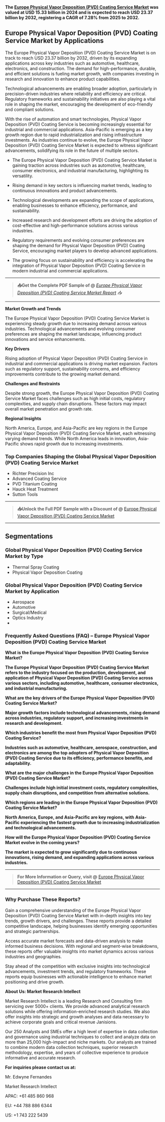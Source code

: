 <p><strong>The <a href="https://www.marketresearchintellect.com/download-sample/?rid=1069553&amp;utm_source=Pulse-April-Europe&amp;utm_medium=852">Europe Physical Vapor Deposition (PVD) Coating Service Market</a> was valued at USD 15.33 billion in 2024 and is expected to reach USD 23.37 billion by 2032, registering a CAGR of 7.28% from 2025 to 2032.</strong></p><h2>Europe Physical Vapor Deposition (PVD) Coating Service Market by Applications&nbsp;</h2><p><p>The Europe Physical Vapor Deposition (PVD) Coating Service Market is on track to reach USD 23.37 billion by 2032, driven by its expanding applications across key industries such as automotive, healthcare, electronics, and construction. The demand for high-performance, durable, and efficient solutions is fueling market growth, with companies investing in research and innovation to enhance product capabilities.</p><p>Technological advancements are enabling broader adoption, particularly in precision-driven industries where reliability and efficiency are critical. Regulatory frameworks and sustainability initiatives are also playing a vital role in shaping the market, encouraging the development of eco-friendly and compliant solutions.</p><p>With the rise of automation and smart technologies, Physical Vapor Deposition (PVD) Coating Service is becoming increasingly essential for industrial and commercial applications. Asia-Pacific is emerging as a key growth region due to rapid industrialization and rising infrastructure investments. As industries continue to evolve, the Europe Physical Vapor Deposition (PVD) Coating Service Market is expected to witness significant advancements, solidifying its role in the future of multiple sectors.</p></p><ul><li><p>The Europe Physical Vapor Deposition (PVD) Coating Service Market is gaining traction across industries such as automotive, healthcare, consumer electronics, and industrial manufacturing, highlighting its versatility.</p></li><li><p>Rising demand in key sectors is influencing market trends, leading to continuous innovations and product advancements.</p></li><li><p>Technological developments are expanding the scope of applications, enabling businesses to enhance efficiency, performance, and sustainability.</p></li><li><p>Increased research and development efforts are driving the adoption of cost-effective and high-performance solutions across various industries.</p></li><li><p>Regulatory requirements and evolving consumer preferences are shaping the demand for Physical Vapor Deposition (PVD) Coating Service, encouraging market players to develop advanced applications.</p></li><li><p>The growing focus on sustainability and efficiency is accelerating the integration of Physical Vapor Deposition (PVD) Coating Service in modern industrial and commercial applications.</p></li></ul><hr /><blockquote><p><strong><span class="font-[700]">📥Get the Complete PDF Sample of @ </span></strong><em><span class="font-[700]"><a href="https://www.marketresearchintellect.com/download-sample/?rid=1069553&amp;utm_source=Pulse-April-Europe&amp;utm_medium=852" target="_blank" data-tracking-control-name="article-ssr-frontend-pulse_little-text-block" data-tracking-will-navigate="" data-test-link="">Europe Physical Vapor Deposition (PVD) Coating Service Market Report</a>&nbsp;📥</span></em></p></blockquote><hr /><p class="" data-start="77" data-end="360"><strong data-start="77" data-end="105">Market Growth and Trends</strong></p><p class="" data-start="77" data-end="360">The Europe Physical Vapor Deposition (PVD) Coating Service Market is experiencing steady growth due to increasing demand across various industries. Technological advancements and evolving consumer preferences are shaping the market landscape, influencing product innovations and service enhancements.</p><p class="" data-start="362" data-end="606"><strong data-start="362" data-end="377">Key Drivers</strong></p><p class="" data-start="362" data-end="606">Rising adoption of Physical Vapor Deposition (PVD) Coating Service in industrial and commercial applications is driving market expansion. Factors such as regulatory support, sustainability concerns, and efficiency improvements contribute to the growing market demand.</p><p class="" data-start="608" data-end="849"><strong data-start="608" data-end="637">Challenges and Restraints</strong></p><p class="" data-start="608" data-end="849">Despite strong growth, the Europe Physical Vapor Deposition (PVD) Coating Service Market faces challenges such as high initial costs, regulatory complexities, and supply chain disruptions. These factors may impact overall market penetration and growth rate.</p><p class="" data-start="851" data-end="1095"><strong data-start="851" data-end="872">Regional Insights</strong></p><p class="" data-start="851" data-end="1095">North America, Europe, and Asia-Pacific are key regions in the Europe Physical Vapor Deposition (PVD) Coating Service Market, each witnessing varying demand trends. While North America leads in innovation, Asia-Pacific shows rapid growth due to increasing investments.</p><p><h3>Top Companies Shaping the Global Physical Vapor Deposition (PVD) Coating Service Market </h3><ul><li>Richter Precision Inc</li><li>Advanced Coating Service</li><li>PVD Titanium Coating</li><li>Hauck Heat Treatment</li><li>Sutton Tools</li></ul></p><hr /><blockquote><p><strong>📥Unlock the Full PDF Sample with a Discount of @</strong> <a href="https://www.marketresearchintellect.com/ask-for-discount/?rid=1069553&amp;utm_source=Pulse-April-Europe&amp;utm_medium=852">Europe Physical Vapor Deposition (PVD) Coating Service Market</a></p></blockquote><hr /><p><h2>Segmentations</h2><h3>Global Physical Vapor Deposition (PVD) Coating Service Market by Type</h3><ul><li>Thermal Spray Coating</li><li>Physical Vapor Deposition Coating</li></ul><h3>Global Physical Vapor Deposition (PVD) Coating Service Market by Application</h3><ul><li>Aerospace</li><li>Automotive</li><li>Surgical/Medical</li><li>Optics Industry</li><li></li></ul></p><h3><strong>Frequently Asked Questions (FAQ) &ndash; Europe Physical Vapor Deposition (PVD) Coating Service Market</strong></h3><p><strong>What is the Europe Physical Vapor Deposition (PVD) Coating Service Market?</strong></p><p><strong>The Europe Physical Vapor Deposition (PVD) Coating Service Market refers to the industry focused on the production, development, and application of Physical Vapor Deposition (PVD) Coating Service across various sectors, including automotive, healthcare, consumer electronics, and industrial manufacturing.</strong></p><p><strong>What are the key drivers of the Europe Physical Vapor Deposition (PVD) Coating Service Market?</strong></p><p><strong>Major growth factors include technological advancements, rising demand across industries, regulatory support, and increasing investments in research and development.</strong></p><p><strong>Which industries benefit the most from Physical Vapor Deposition (PVD) Coating Service?</strong></p><p><strong>Industries such as automotive, healthcare, aerospace, construction, and electronics are among the top adopters of Physical Vapor Deposition (PVD) Coating Service due to its efficiency, performance benefits, and adaptability.</strong></p><p><strong>What are the major challenges in the Europe Physical Vapor Deposition (PVD) Coating Service Market?</strong></p><p><strong>Challenges include high initial investment costs, regulatory complexities, supply chain disruptions, and competition from alternative solutions.</strong></p><p><strong>Which regions are leading in the Europe Physical Vapor Deposition (PVD) Coating Service Market?</strong></p><p><strong>North America, Europe, and Asia-Pacific are key regions, with Asia-Pacific experiencing the fastest growth due to increasing industrialization and technological advancements.</strong></p><p><strong>How will the Europe Physical Vapor Deposition (PVD) Coating Service Market evolve in the coming years?</strong></p><p><strong>The market is expected to grow significantly due to continuous innovations, rising demand, and expanding applications across various industries.</strong></p><hr /><blockquote><p><span class="font-[700]"><strong>For More Information or Query, visit&nbsp;@</strong>&nbsp;</span><span class="font-[700]"><a href="https://www.marketresearchintellect.com/product/physical-vapor-deposition-pvd-coating-service-market/?utm_source=Linkedin&utm_medium=852" target="_blank" data-tracking-control-name="article-ssr-frontend-pulse_little-text-block" data-tracking-will-navigate="" data-test-link="">Europe Physical Vapor Deposition (PVD) Coating Service Market</a></span></p></blockquote><hr /><h3><strong data-start="0" data-end="31">Why Purchase These Reports?</strong></h3><p class="" data-start="35" data-end="297">Gain a comprehensive understanding of the Europe Physical Vapor Deposition (PVD) Coating Service Market with in-depth insights into key trends, growth drivers, and challenges. These reports provide a detailed competitive landscape, helping businesses identify emerging opportunities and strategic partnerships.</p><p class="" data-start="299" data-end="540">Access accurate market forecasts and data-driven analysis to make informed business decisions. With regional and segment-wise breakdowns, these reports offer valuable insights into market dynamics across various industries and geographies.</p><p class="" data-start="542" data-end="784">Stay ahead of the competition with exclusive insights into technological advancements, investment trends, and regulatory frameworks. These reports equip businesses with actionable intelligence to enhance market positioning and drive growth.</p><p><strong><span class="font-[700]">About Us: Market Research Intellect</span></strong></p><p><span class="">Market Research Intellect is a leading Research and Consulting firm servicing over 5000+ clients. We provide advanced analytical research solutions while offering information-enriched research studies.&nbsp;</span>We also offer insights into strategic and growth analyses and data necessary to achieve corporate goals and critical revenue Janisions.</p><p><span class="">Our 250 Analysts and SMEs offer a high level of expertise in data collection and governance using industrial techniques to collect and analyze data on more than 25,000 high-impact and niche markets. Our analysts are trained to combine modern data collection techniques, superior research methodology, expertise, and years of collective experience to produce informative and accurate research.</span></p><p><strong>For inquiries please contact us at:</strong></p><p>Mr. Edwyne Fernandes</p><p>Market Research Intellect</p><p>APAC: +61 485 860 968</p><p>EU: +44 788 886 6344</p><p>US: +1 743 222 5439</p>